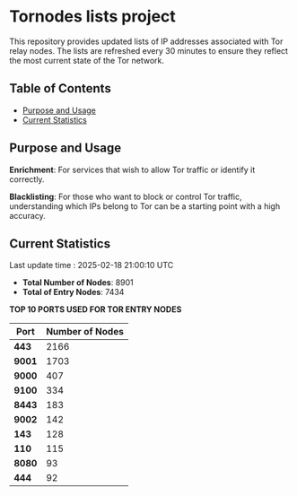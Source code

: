 # Tornodes lists project

This repository provides updated lists of IP addresses associated with Tor relay nodes. The lists are refreshed every 30 minutes to ensure they reflect the most current state of the Tor network.

## Table of Contents

- [Purpose and Usage](#purpose-and-usage)
- [Current Statistics](#current-statistics)


## Purpose and Usage

**Enrichment**: For services that wish to allow Tor traffic or identify it correctly.

**Blacklisting**: For those who want to block or control Tor traffic, understanding which IPs belong to Tor can be a starting point with a high accuracy.

## Current Statistics

Last update time : 2025-02-18 21:00:10 UTC

- **Total Number of Nodes**: 8901
- **Total of Entry Nodes**: 7434

**TOP 10 PORTS USED FOR TOR ENTRY NODES**

| **Port** | **Number of Nodes** |
|------|-----------------|
| **443**   | 2166  |
| **9001**   | 1703  |
| **9000**   | 407  |
| **9100**   | 334  |
| **8443**   | 183  |
| **9002**   | 142  |
| **143**   | 128  |
| **110**   | 115  |
| **8080**   | 93  |
| **444**   | 92  |

